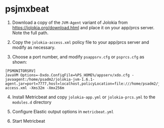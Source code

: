 # psjmxbeat

1. Download a copy of the `JVM-Agent` variant of Jolokia from
https://jolokia.org/download.html and place it on your app/prcs server. Note
the full path.

2. Copy the `jolokia-access.xml` policy file to your app/prcs server and modify
as necessary.

3. Choose a port number, and modify `psappsrv.cfg` or `psprcs.cfg` as shown:
```
[PSMONITORSRV]
JavaVM Options=-Dxdo.ConfigFile=%PS_HOME%/appserv/xdo.cfg -javaagent:/home/psadm2/jolokia-jvm-1.6.1-agent.jar=port=7777,host=localhost,policyLocation=file:///home/psadm2/jolokia-access.xml -Xms32m -Xmx256m
```

4. Install Metricbeat and copy `jolokia-app.yml` or `jolokia-prcs.yml` to the
`modules.d` directory

5. Configure Elastic output options in `metricbeat.yml`

6. Start Metricbeat
